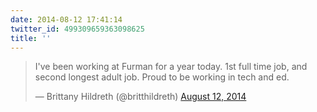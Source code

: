 ```yaml
---
date: 2014-08-12 17:41:14
twitter_id: 499309659363098625
title: ''
---
```


<blockquote class="twitter-tweet"><p lang="en" dir="ltr">I&#39;ve been working at Furman for a year today. 1st full time job, and second longest adult job. Proud to be working in tech and ed.</p>&mdash; Brittany Hildreth (@britthildreth) <a href="https://twitter.com/britthildreth/status/499307914285580288?ref_src=twsrc%5Etfw">August 12, 2014</a></blockquote>
<script async src="https://platform.twitter.com/widgets.js" charset="utf-8"></script>
